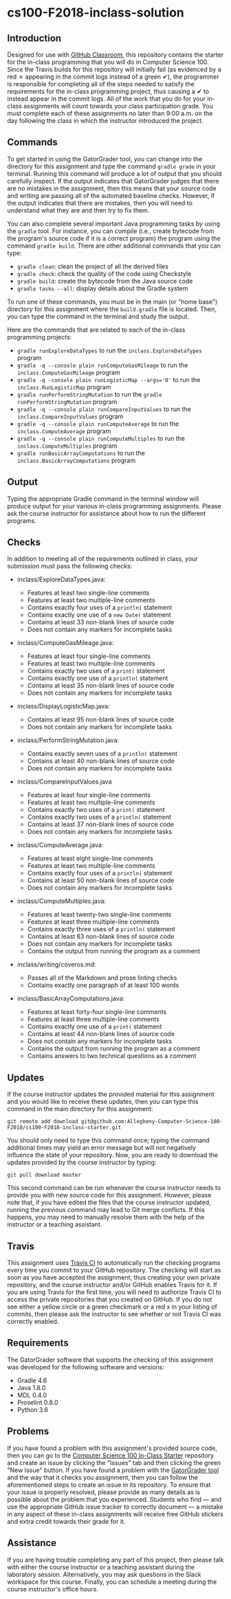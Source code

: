 # cs100-F2018-inclass-solution

## Introduction

Designed for use with [GitHub Classroom](https://classroom.github.com/), this
repository contains the starter for the in-class programming that you will do
in Computer Science 100. Since the Travis builds for this repository will
initially fail (as evidenced by a red &#x2717; appearing in the commit logs
instead of a green &#x2714;), the programmer is responsible for completing all
of the steps needed to satisfy the requirements for the in-class programming
project, thus causing a &#x2714; to instead appear in the commit logs. All of
the work that you do for your in-class assignments will count towards your
class participation grade. You must complete each of these assignments no later
than 9:00 a.m. on the day following the class in which the instructor
introduced the project.

## Commands

To get started in using the GatorGrader tool, you can change into the directory
for this assignment and type the command `gradle grade` in your terminal.
Running this command will produce a lot of output that you should carefully
inspect. If the output indicates that GatorGrader judges that there are no
mistakes in the assignment, then this means that your source code and writing
are passing all of the automated baseline checks. However, if the output
indicates that there are mistakes, then you will need to understand what they
are and then try to fix them.

You can also complete several important Java programming tasks by using the
`gradle` tool. For instance, you can compile (i.e., create bytecode from the
program's source code if it is a correct program) the program using the command
`gradle build`. There are other additional commands that you can type:

- `gradle clean`: clean the project of all the derived files
- `gradle check`: check the quality of the code using Checkstyle
- `gradle build`: create the bytecode from the Java source code
- `gradle tasks --all`: display details about the Gradle system

To run one of these commands, you must be in the main (or "home base") directory
for this assignment where the `build.gradle` file is located. Then, you can type
the command in the terminal and study the output.

Here are the commands that are related to each of the in-class programming projects:

- `gradle runExploreDataTypes` to run the `inclass.ExploreDataTypes` program
- `gradle -q --console plain runComputeGasMileage` to run the `inclass.ComputeGasMileage` program
- `gradle -q -console plain runLogisticMap --args='0'` to run the `inclass.RunLogisticMap` program
- `gradle runPerformStringMutation` to run the `gradle runPerformStringMutation` program
- `gradle -q --console plain runCompareInputValues` to run the `inclass.CompareInputValues` program
- `gradle -q --console plain runComputeAverage` to run the `inclass.ComputeAverage` program
- `gradle -q --console plain runComputeMultiples` to run the `inclass.ComputeMultiples` program
- `gradle runBasicArrayComputations` to run the `inclass.BasicArrayComputations` program

## Output

Typing the appropriate Gradle command in the terminal window will produce output
for your various in-class programming assignments. Please ask the course
instructor for assistance about how to run the different programs.

## Checks

In addition to meeting all of the requirements outlined in class, your
submission must pass the following checks:

- inclass/ExploreDataTypes.java:
  - Features at least two single-line comments
  - Features at least two multiple-line comments
  - Contains exactly four uses of a `println(` statement
  - Contains exactly one use of a `new Date(` statement
  - Contains at least 33 non-blank lines of source code
  - Does not contain any markers for incomplete tasks

- inclass/ComputeGasMileage.java:
  - Features at least four single-line comments
  - Features at least two multiple-line comments
  - Contains exactly two uses of a `print(` statement
  - Contains exactly one use of a `println(` statement
  - Contains at least 35 non-blank lines of source code
  - Does not contain any markers for incomplete tasks

- inclass/DisplayLogisticMap.java:
  - Contains at least 95 non-blank lines of source code
  - Does not contain any markers for incomplete tasks

- inclass/PerformStringMutation.java:
  - Contains exactly seven uses of a `println(` statement
  - Contains at least 40 non-blank lines of source code
  - Does not contain any markers for incomplete tasks

- inclass/CompareInputValues.java
  - Features at least four single-line comments
  - Features at least two multiple-line comments
  - Contains exactly two uses of a `print(` statement
  - Contains exactly two uses of a `println(` statement
  - Contains at least 37 non-blank lines of source code
  - Does not contain any markers for incomplete tasks

- inclass/ComputeAverage.java:
  - Features at least eight single-line comments
  - Features at least two multiple-line comments
  - Contains exactly four uses of a `println(` statement
  - Contains at least 50 non-blank lines of source code
  - Does not contain any markers for incomplete tasks

- inclass/ComputeMultiples.java:
  - Features at least twenty-two single-line comments
  - Features at least three multiple-line comments
  - Contains exactly three uses of a `println(` statement
  - Contains at least 63 non-blank lines of source code
  - Does not contain any markers for incomplete tasks
  - Contains the output from running the program as a comment

- inclass/writing/coveros.md:
  - Passes all of the Markdown and prose linting checks
  - Contains exactly one paragraph of at least 100 words

- inclass/BasicArrayComputations.java:
  - Features at least forty-four single-line comments
  - Features at least three multiple-line comments
  - Contains exactly one use of a `print(` statement
  - Contains at least 44 non-blank lines of source code
  - Does not contain any markers for incomplete tasks
  - Contains the output from running the program as a comment
  - Contains answers to two technical questions as a comment

## Updates

If the course instructor updates the provided material for this assignment and
you would like to receive these updates, then you can type this command in the
main directory for this assignment:

```
git remote add download git@github.com:Allegheny-Computer-Science-100-F2018/cs100-F2018-inclass-starter.git
```

You should only need to type this command once; typing the command additional
times may yield an error message but will not negatively influence the state of
your repository. Now, you are ready to download the updates provided by the
course instructor by typing:

```
git pull download master
```

This second command can be run whenever the course instructor needs to provide
you with new source code for this assignment. However, please note that, if you
have edited the files that the course instructor updated, running the previous
command may lead to Git merge conflicts. If this happens, you may need to
manually resolve them with the help of the instructor or a teaching assistant.

## Travis

This assignment uses [Travis CI](https://travis-ci.com/) to automatically run
the checking programs every time you commit to your GitHub repository. The
checking will start as soon as you have accepted the assignment, thus creating
your own private repository, and the course instructor and/or GitHub enables
Travis for it. If you are using Travis for the first time, you will need to
authorize Travis CI to access the private repositories that you created on
GitHub. If you do not see either a yellow circle or a green checkmark or a red x
in your listing of commits, then please ask the instructor to see whether or not
Travis CI was correctly enabled.

## Requirements

The GatorGrader software that supports the checking of this assignment was
developed for the following software and versions:

- Gradle 4.6
- Java 1.8.0
- MDL 0.4.0
- Proselint 0.8.0
- Python 3.6

## Problems

If you have found a problem with this assignment's provided source code, then
you can go to the [Computer Science 100 In-Class
Starter](https://github.com/Allegheny-Computer-Science-100-F2018/cs100-F2018-inclass-starter)
repository and create an issue by clicking the "Issues" tab and then clicking
the green "New Issue" button. If you have found a problem with the [GatorGrader
tool](https://github.com/GatorEducator/gatorgrader) and the way that it checks
you assignment, then you can follow the aforementioned steps to create an issue
in its repository. To ensure that your issue is properly resolved, please
provide as many details as is possible about the problem that you experienced.
Students who find &mdash; and use the appropriate GitHub issue tracker to
correctly document &mdash; a mistake in any aspect of these in-class
assignments will receive free GitHub stickers and extra credit towards their
grade for it.

## Assistance

If you are having trouble completing any part of this project, then please talk
with either the course instructor or a teaching assistant during the laboratory
session. Alternatively, you may ask questions in the Slack workspace for this
course. Finally, you can schedule a meeting during the course instructor's
office hours.
